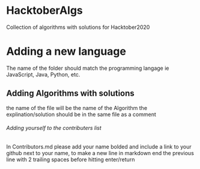 # HacktoberAlgs
Collection of algorithms with solutions for Hacktober2020

# Adding a new language
The name of the folder should match the programming langage ie JavaScript, Java, Python, etc.

## Adding Algorithms with solutions
the name of the file will be the name of the Algorithm the explination/solution should be in the same file as a comment

###### Adding yourself to the contributers list
In Contributors.md please add your name bolded and include a link to your github next to your name, to make a new line in markdown end the previous line with 2 trailing spaces before hitting enter/return
